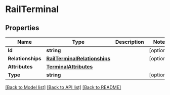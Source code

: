 # RailTerminal

## Properties

Name | Type | Description | Notes
------------ | ------------- | ------------- | -------------
**Id** | **string** |  | [optional] 
**Relationships** | [**RailTerminalRelationships**](rail_terminal_relationships.md) |  | [optional] 
**Attributes** | [**TerminalAttributes**](terminal_attributes.md) |  | 
**Type** | **string** |  | [optional] 

[[Back to Model list]](../README.md#documentation-for-models) [[Back to API list]](../README.md#documentation-for-api-endpoints) [[Back to README]](../README.md)


